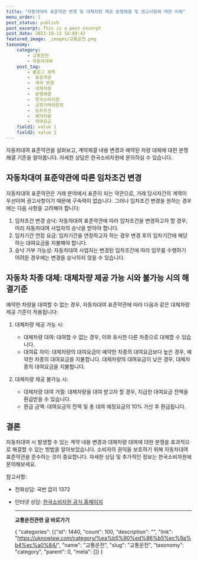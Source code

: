 ```yaml
---
title: "자동차대여 표준약관 변경 및 대체차량 제공 분쟁해결 및 권고사항에 대한 이해"
menu_order: 1
post_status: publish
post_excerpt: This is a post excerpt
post_date: 2023-10-13 18:09:42
featured_image: _images/교통운전.png
taxonomy:
    category:
        - 교통운전
        - 자동차대여
    post_tag:
        - 블로그 제목
        -  표준약관
        -  계약 변경
        -  대체차량
        -  분쟁해결
        -  한국소비자원
        -  공정거래위원회
        -  임차조건
        -  예약차량
        -  대여요금
    field1: value 1
    field2: value 2
---
```



 자동차대여 표준약관을 살펴보고, 계약체결 내용 변경과 예약된 차량 대체에 대한 분쟁해결 기준을 알아봅니다. 자세한 상담은 한국소비자원에 문의하실 수 있습니다.

## 자동차대여 표준약관에 따른 임차조건 변경

자동차대여 표준약관은 거래 분야에서 표준이 되는 약관으로, 거래 당사자간의 계약이 우선이며 권고사항이기 때문에 구속력이 없습니다. 그러나 임차조건 변경을 원하는 경우에는 다음 사항을 고려해야 합니다:

1. 임차조건 변경 승낙: 자동차대여 표준약관에 따라 임차조건을 변경하고자 할 경우, 미리 자동차대여 사업자의 승낙을 받아야 합니다.
2. 임차기간 연장 요금: 임차기간을 연장하고자 하는 경우 변경 후의 임차기간에 해당하는 대여요금을 지불해야 합니다.
3. 승낙 거부 가능성: 자동차대여 사업자는 변경된 임차조건에 따라 업무를 수행하기 어려운 경우에는 변경을 승낙하지 않을 수 있습니다.

## 자동차 차종 대체: 대체차량 제공 가능 시와 불가능 시의 해결기준

예약한 차량을 대여할 수 없는 경우, 자동차대여 표준약관에 따라 다음과 같은 대체차량 제공 기준이 적용됩니다:

1. 대체차량 제공 가능 시:
   - 대체차량 대여: 대여할 수 없는 경우, 이와 유사한 다른 차종으로 대체할 수 있습니다.
   - 대여료 차이: 대체차량의 대여요금이 예약한 차종의 대여요금보다 높은 경우, 예약한 차종의 대여요금을 지불합니다. 대체차량의 대여요금이 낮은 경우, 대체차종의 대여요금을 지불합니다.

2. 대체차량 제공 불가능 시:
   - 대체차량 대여 거절: 대체차량을 대여 받고자 할 경우, 지급한 대여요금 전액을 환급받을 수 있습니다.
   - 환급 금액: 대여요금의 전액 및 총 대여 예정요금의 10% 가산 후 환급됩니다.

## 결론

자동차대여 시 발생할 수 있는 계약 내용 변경과 대체차량 대여에 대한 분쟁을 효과적으로 해결할 수 있는 방법을 알아보았습니다. 소비자의 권익을 보호하기 위해 자동차대여 표준약관을 준수하는 것이 중요합니다. 자세한 상담 및 추가적인 정보는 한국소비자원에 문의해보세요.

참고사항:
- 전화상담: 국번 없이 1372
- 인터넷 상담: [한국소비자원 공식 홈페이지](http://www.ccn.go.kr)


    <!-- wp:separator -->
    <hr class="wp-block-separator has-alpha-channel-opacity"/>
    <!-- /wp:separator -->
    <!-- wp:group {"backgroundColor":"base","layout":{"type":"constrained"}} -->
    <div class="wp-block-group has-base-background-color has-background">
        <!-- wp:paragraph {"align":"center","fontSize":"large"} -->
        <p class="has-text-align-center has-large-font-size"><strong>교통운전관련 글 바로가기</strong></p>
        <!-- /wp:paragraph -->
        
    <!-- wp:latest-posts -->
    {
    "categories": [{"id": 1440, "count": 100, "description": "", "link": "https://uknowlaw.com/category/%ea%b5%90%ed%86%b5%ec%9a%b4%ec%a0%84/", "name": "교통운전", "slug": "교통운전", "taxonomy": "category", "parent": 0, "meta": []}
    }
    <!-- /wp:latest-posts -->
    
    </div>
    <!-- /wp:group -->
    